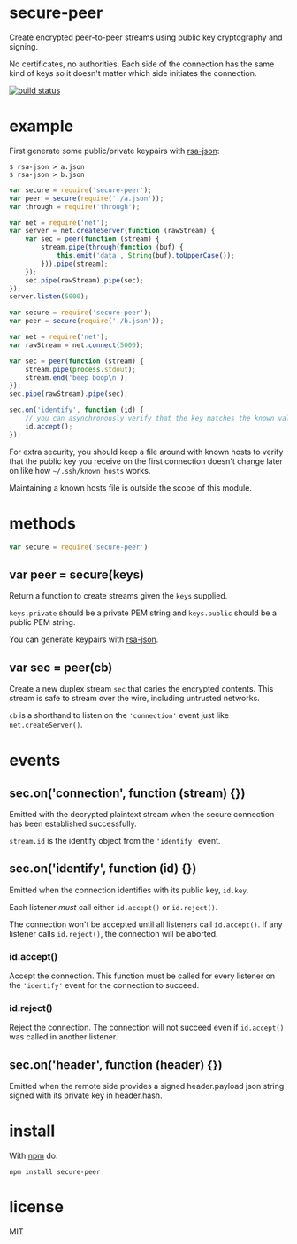 # secure-peer

Create encrypted peer-to-peer streams using public key cryptography and signing.

No certificates, no authorities. Each side of the connection has the same kind
of keys so it doesn't matter which side initiates the connection.

[![build status](https://secure.travis-ci.org/substack/secure-peer.png)](http://travis-ci.org/substack/secure-peer)

# example

First generate some public/private keypairs with
[rsa-json](http://github.com/substack/rsa-json):

```
$ rsa-json > a.json
$ rsa-json > b.json
```

``` js
var secure = require('secure-peer');
var peer = secure(require('./a.json'));
var through = require('through');

var net = require('net');
var server = net.createServer(function (rawStream) {
    var sec = peer(function (stream) {
        stream.pipe(through(function (buf) {
            this.emit('data', String(buf).toUpperCase());
        })).pipe(stream);
    });
    sec.pipe(rawStream).pipe(sec);
});
server.listen(5000);
```

``` js
var secure = require('secure-peer');
var peer = secure(require('./b.json'));

var net = require('net');
var rawStream = net.connect(5000);

var sec = peer(function (stream) {
    stream.pipe(process.stdout);
    stream.end('beep boop\n');
});
sec.pipe(rawStream).pipe(sec);

sec.on('identify', function (id) {
    // you can asynchronously verify that the key matches the known value here
    id.accept();
});
```

For extra security, you should keep a file around with known hosts to verify
that the public key you receive on the first connection doesn't change later
on like how `~/.ssh/known_hosts` works.

Maintaining a known hosts file is outside the scope of this module.

# methods

``` js
var secure = require('secure-peer')
```

## var peer = secure(keys)

Return a function to create streams given the `keys` supplied.

`keys.private` should be a private PEM string and `keys.public` should be a
public PEM string.

You can generate keypairs with [rsa-json](http://github.com/substack/rsa-json).

## var sec = peer(cb)

Create a new duplex stream `sec` that caries the encrypted contents. This stream
is safe to stream over the wire, including untrusted networks.

`cb` is a shorthand to listen on the `'connection'` event just like
`net.createServer()`.

# events

## sec.on('connection', function (stream) {})

Emitted with the decrypted plaintext stream when the secure connection has been
established successfully.

`stream.id` is the identify object from the `'identify'` event.

## sec.on('identify', function (id) {})

Emitted when the connection identifies with its public key, `id.key`.

Each listener *must* call either `id.accept()` or `id.reject()`.

The connection won't be accepted until all listeners call `id.accept()`. If any
listener calls `id.reject()`, the connection will be aborted.

### id.accept()

Accept the connection. This function must be called for every listener on the
`'identify'` event for the connection to succeed.

### id.reject()

Reject the connection. The connection will not succeed even if `id.accept()` was
called in another listener.

## sec.on('header', function (header) {})

Emitted when the remote side provides a signed header.payload json string signed
with its private key in header.hash.

# install

With [npm](https://npmjs.org) do:

```
npm install secure-peer
```

# license

MIT
